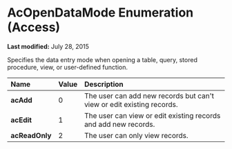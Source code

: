 
# AcOpenDataMode Enumeration (Access)

 **Last modified:** July 28, 2015

Specifies the data entry mode when opening a table, query, stored procedure, view, or user-defined function.


|**Name**|**Value**|**Description**|
|:-----|:-----|:-----|
| **acAdd**|0|The user can add new records but can't view or edit existing records.|
| **acEdit**|1|The user can view or edit existing records and add new records.|
| **acReadOnly**|2|The user can only view records.|
